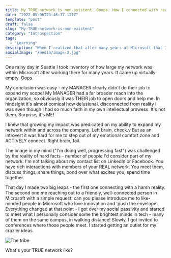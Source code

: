 ```yaml
---
title: My TRUE network is non-existent. Ooops. How I connected with reality and found a tribe. 
date: "2022-05-06T23:46:37.121Z"
template: "post"
draft: false
slug: "My-TRUE-network-is-non-existent"
category: "Introspection"
tags:
  - "Learning"
description: "When I realized that after many years at Microsoft that I didn't have a network to speak of apart from people I was working with directly, it dawned on me that I was doing something fundamentally wrong."
socialImage: "/media/image-2.jpg"
---
```


One rainy day in Seattle I took inventory of how large my network was within Microsoft after working there for many years. It came up virtually empty. Oops.

My conclusion was easy - my MANAGER clearly didn't do their job to expand my scope! My MANAGER had a far broader reach into the organization, so obviously it was THEIR job to open doors and help me. In hindsight it's almost comical how delusional, disconnected from reality I was even though I had so much faith in my own intellectual prowess. It's not them. Surprise, it's ME!

I knew that growing my impact was predicated on my ability to expand my network within and across the company. Left brain, check.v
But as an introvert it was hard for me to step out of my emotional comfort zone and ACTIVELY connect. Right brain, fail.

The image in my mind ("I'm doing well, progressing fast") was challenged by the reality of hard facts - number of people I'd consider part of my network. I'm not talking about my contact list on LinkedIn or Facebook. You have rich interactions with members of your REAL network. You meet them, discuss things, share things, bond over what excites you, spend time together.

That day I made two big leaps - the first one connecting with a harsh reality. The second one me reaching out to a friendly, well-connected person in Microsoft with a simple request: can you please introduce me to like-minded people in Microsoft who love innovation and 'push the envelope'. Everything changed at that point - I got over my social passivity and started to meet what I personally consider some the brightest minds in tech - many of them on the same campus, in walking distance! Slowly, I got invited to conferences where those people meet. I started getting an outlet for my crazier ideas. 

![The tribe](/media/conference.jpg)

What's your TRUE network like?